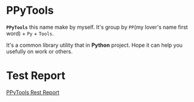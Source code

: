 # PPyTools

**`PPyTools`** this name make by myself. It's group by `PP`(my lover's name first word) + `Py` + `Tools`.  

It's a common library utility that in **Python** project. Hope it can help you usefully on work or others.
 
 
# Test Report
[PPyTools Rest Report](test/reports/ppytools_test_report.html)